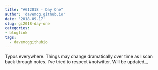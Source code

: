 ```yaml
---
title: "#GI2018 - Day One"
author: 'davemcg.github.io'
date: '2018-09-17'
slug: gi2018-day-one
categories:
- bloglink
tags:
  - davemcggithubio
---
```


Typos everywhere. Things may change dramatically over time as I scan back through notes. I’ve tried to respect #notwitter. Will be updated[... <i class="fas fa-external-link-alt"></i>](http://davemcg.github.io/./post/gi2018-day-one/)

